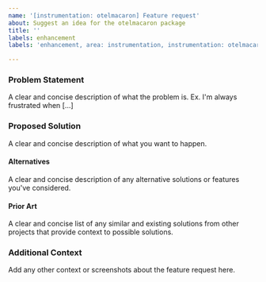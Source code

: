 ```yaml
---
name: '[instrumentation: otelmacaron] Feature request'
about: Suggest an idea for the otelmacaron package
title: ''
labels: enhancement
labels: 'enhancement, area: instrumentation, instrumentation: otelmacaron'

---
```


### Problem Statement

A clear and concise description of what the problem is.
Ex. I'm always frustrated when [...]

### Proposed Solution

A clear and concise description of what you want to happen.

#### Alternatives

A clear and concise description of any alternative solutions or features you've considered.

#### Prior Art

A clear and concise list of any similar and existing solutions from other projects that provide context to possible solutions.

### Additional Context

Add any other context or screenshots about the feature request here.
